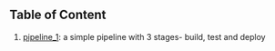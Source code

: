 ## Table of Content

1. [pipeline_1](./pipeline_1): a simple pipeline with 3 stages- build, test and deploy

